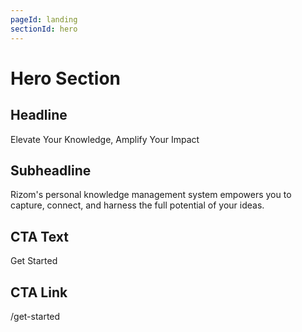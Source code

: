 ```yaml
---
pageId: landing
sectionId: hero
---
```


# Hero Section

## Headline

Elevate Your Knowledge, Amplify Your Impact

## Subheadline

Rizom's personal knowledge management system empowers you to capture, connect, and harness the full potential of your ideas.

## CTA Text

Get Started

## CTA Link

/get-started
